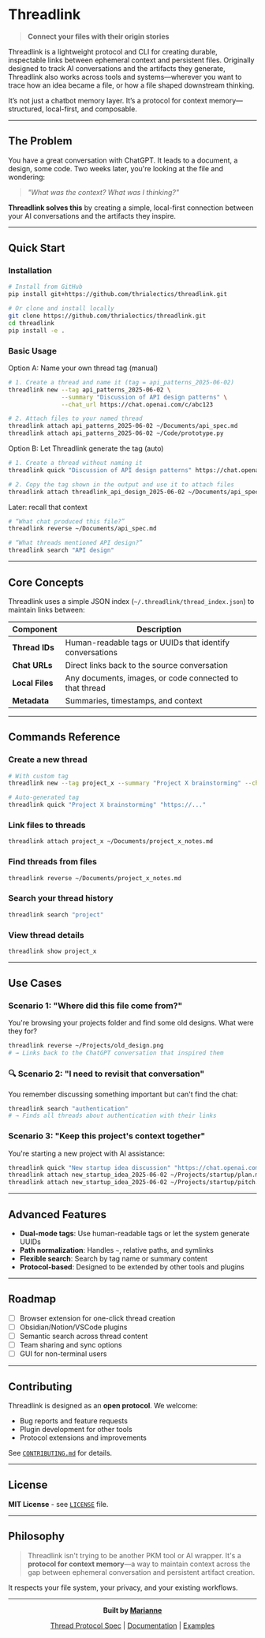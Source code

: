 # Threadlink

> **Connect your files with their origin stories**

Threadlink is a lightweight protocol and CLI for creating durable, inspectable links between ephemeral context and persistent files.
Originally designed to track AI conversations and the artifacts they generate, Threadlink also works across tools and systems—wherever you want to trace how an idea became a file, or how a file shaped downstream thinking.

It’s not just a chatbot memory layer. It’s a protocol for context memory—structured, local-first, and composable.

---

## The Problem

You have a great conversation with ChatGPT. It leads to a document, a design, some code. Two weeks later, you're looking at the file and wondering: 

> *"What was the context? What was I thinking?"*

**Threadlink solves this** by creating a simple, local-first connection between your AI conversations and the artifacts they inspire.

---

## Quick Start

### Installation

```bash
# Install from GitHub
pip install git+https://github.com/thrialectics/threadlink.git

# Or clone and install locally
git clone https://github.com/thrialectics/threadlink.git
cd threadlink
pip install -e .
```

### Basic Usage

Option A: Name your own thread tag (manual)
```bash
# 1. Create a thread and name it (tag = api_patterns_2025-06-02)
threadlink new --tag api_patterns_2025-06-02 \
               --summary "Discussion of API design patterns" \
               --chat_url https://chat.openai.com/c/abc123
```
```bash
# 2. Attach files to your named thread
threadlink attach api_patterns_2025-06-02 ~/Documents/api_spec.md
threadlink attach api_patterns_2025-06-02 ~/Code/prototype.py
```

Option B: Let Threadlink generate the tag (auto)
```bash
# 1. Create a thread without naming it
threadlink quick "Discussion of API design patterns" https://chat.openai.com/c/abc123
```
```bash
# 2. Copy the tag shown in the output and use it to attach files
threadlink attach threadlink_api_design_2025-06-02 ~/Documents/api_spec.md
```

Later: recall that context
```bash
# “What chat produced this file?”
threadlink reverse ~/Documents/api_spec.md

# “What threads mentioned API design?”
threadlink search "API design"
```
---

## Core Concepts

Threadlink uses a simple JSON index (`~/.threadlink/thread_index.json`) to maintain links between:

| Component | Description |
|-----------|-------------|
| **Thread IDs** | Human-readable tags or UUIDs that identify conversations |
| **Chat URLs** | Direct links back to the source conversation |
| **Local Files** | Any documents, images, or code connected to that thread |
| **Metadata** | Summaries, timestamps, and context |

---

## Commands Reference

### Create a new thread

```bash
# With custom tag
threadlink new --tag project_x --summary "Project X brainstorming" --chat_url "https://..."

# Auto-generated tag
threadlink quick "Project X brainstorming" "https://..."
```

### Link files to threads

```bash
threadlink attach project_x ~/Documents/project_x_notes.md
```

### Find threads from files

```bash
threadlink reverse ~/Documents/project_x_notes.md
```

### Search your thread history

```bash
threadlink search "project"
```

### View thread details

```bash
threadlink show project_x
```

---

## Use Cases

### Scenario 1: "Where did this file come from?"

You're browsing your projects folder and find some old designs. What were they for?

```bash
threadlink reverse ~/Projects/old_design.png
# → Links back to the ChatGPT conversation that inspired them
```

### 🔍 Scenario 2: "I need to revisit that conversation"

You remember discussing something important but can't find the chat:

```bash
threadlink search "authentication"
# → Finds all threads about authentication with their links
```

### Scenario 3: "Keep this project's context together"

You're starting a new project with AI assistance:

```bash
threadlink quick "New startup idea discussion" "https://chat.openai.com/c/..."
threadlink attach new_startup_idea_2025-06-02 ~/Projects/startup/plan.md
threadlink attach new_startup_idea_2025-06-02 ~/Projects/startup/pitch.pdf
```

---

## Advanced Features

- **Dual-mode tags**: Use human-readable tags or let the system generate UUIDs
- **Path normalization**: Handles `~`, relative paths, and symlinks
- **Flexible search**: Search by tag name or summary content
- **Protocol-based**: Designed to be extended by other tools and plugins

---

## Roadmap

- [ ] Browser extension for one-click thread creation
- [ ] Obsidian/Notion/VSCode plugins
- [ ] Semantic search across thread content
- [ ] Team sharing and sync options
- [ ] GUI for non-terminal users

---

## Contributing

Threadlink is designed as an **open protocol**. We welcome:

-  Bug reports and feature requests
-  Plugin development for other tools
-  Protocol extensions and improvements

See [`CONTRIBUTING.md`](CONTRIBUTING.md) for details.

---

## License

**MIT License** - see [`LICENSE`](LICENSE) file.

---

## Philosophy

> Threadlink isn't trying to be another PKM tool or AI wrapper. It's a **protocol for context memory**—a way to maintain context across the gap between ephemeral conversation and persistent artifact creation. 

It respects your file system, your privacy, and your existing workflows.

---

<div align="center">

**Built by [Marianne](https://github.com/thrialectics)**

[Thread Protocol Spec](https://github.com/thrialectics/threadlink/blob/main/PROTOCOL.md) | [Documentation](https://github.com/thrialectics/threadlink#readme) | [Examples](https://github.com/thrialectics/threadlink/tree/main/examples)

</div>
